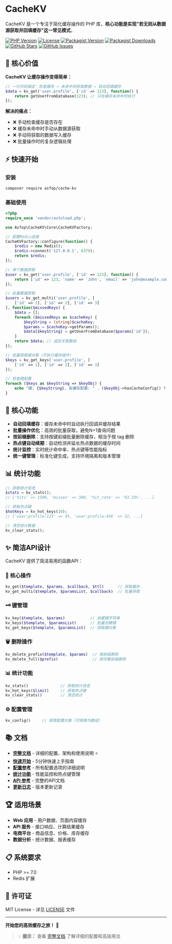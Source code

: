 # CacheKV

CacheKV 是一个专注于简化缓存操作的 PHP 库，**核心功能是实现"若无则从数据源获取并回填缓存"这一常见模式**。

[![PHP Version](https://img.shields.io/badge/php-%3E%3D7.0-blue.svg)](https://php.net/)
[![License](https://img.shields.io/badge/license-MIT-green.svg)](LICENSE)
[![Packagist Version](https://img.shields.io/packagist/v/asfop/cache-kv.svg)](https://packagist.org/packages/asfop/cache-kv)
[![Packagist Downloads](https://img.shields.io/packagist/dt/asfop/cache-kv.svg)](https://packagist.org/packages/asfop/cache-kv)
[![GitHub Stars](https://img.shields.io/github/stars/g1012415019/CacheKV.svg)](https://github.com/g1012415019/CacheKV/stargazers)
[![GitHub Issues](https://img.shields.io/github/issues/g1012415019/CacheKV.svg)](https://github.com/g1012415019/CacheKV/issues)

## 🎯 核心价值

**CacheKV 让缓存操作变得简单：**
```php
// 一行代码搞定：检查缓存 → 未命中则获取数据 → 自动回填缓存
$data = kv_get('user.profile', ['id' => 123], function() {
    return getUserFromDatabase(123); // 只在缓存未命中时执行
});
```

**解决的痛点：**
- ❌ 手动检查缓存是否存在
- ❌ 缓存未命中时手动从数据源获取
- ❌ 手动将获取的数据写入缓存
- ❌ 批量操作时的复杂逻辑处理

## ⚡ 快速开始

### 安装

```bash
composer require asfop/cache-kv
```

### 基础使用

```php
<?php
require_once 'vendor/autoload.php';

use Asfop\CacheKV\Core\CacheKVFactory;

// 配置Redis连接
CacheKVFactory::configure(function() {
    $redis = new Redis();
    $redis->connect('127.0.0.1', 6379);
    return $redis;
});

// 单个数据获取
$user = kv_get('user.profile', ['id' => 123], function() {
    return ['id' => 123, 'name' => 'John', 'email' => 'john@example.com'];
});

// 批量数据获取
$users = kv_get_multi('user.profile', [
    ['id' => 1], ['id' => 2], ['id' => 3]
], function($missedKeys) {
    $data = [];
    foreach ($missedKeys as $cacheKey) {
        $keyString = (string)$cacheKey;
        $params = $cacheKey->getParams();
        $data[$keyString] = getUserFromDatabase($params['id']);
    }
    return $data; // 返回关联数组
});

// 批量获取键对象（不执行缓存操作）
$keys = kv_get_keys('user.profile', [
    ['id' => 1], ['id' => 2], ['id' => 3]
]);

// 检查键配置
foreach ($keys as $keyString => $keyObj) {
    echo "键: {$keyString}, 有缓存配置: " . ($keyObj->hasCacheConfig() ? '是' : '否') . "\n";
}
```

## 🚀 核心功能

- **自动回填缓存**：缓存未命中时自动执行回调并缓存结果
- **批量操作优化**：高效的批量获取，避免N+1查询问题
- **按前缀删除**：支持按键前缀批量删除缓存，相当于按 tag 删除
- **热点键自动续期**：自动检测并延长热点数据的缓存时间
- **统计监控**：实时统计命中率、热点键等性能指标
- **统一键管理**：标准化键生成，支持环境隔离和版本管理

## 📊 统计功能

```php
// 获取统计信息
$stats = kv_stats();
// ['hits' => 1500, 'misses' => 300, 'hit_rate' => '83.33%', ...]

// 获取热点键
$hotKeys = kv_hot_keys(10);
// ['user:profile:123' => 45, 'user:profile:456' => 32, ...]

// 清空统计数据
kv_clear_stats();
```

## ✨ 简洁API设计

CacheKV 提供了简洁易用的函数API：

### 🔧 核心操作
```php
kv_get($template, $params, $callback, $ttl)      // 获取缓存
kv_get_multi($template, $paramsList, $callback)  // 批量获取
```

### 🗝️ 键管理
```php
kv_key($template, $params)           // 创建键字符串
kv_keys($template, $paramsList)      // 批量创建键
kv_get_keys($template, $paramsList)  // 获取键对象
```

### 🗑️ 删除操作
```php
kv_delete_prefix($template, $params)  // 按前缀删除
kv_delete_full($prefix)               // 按完整前缀删除
```

### 📊 统计功能
```php
kv_stats()              // 获取统计信息
kv_hot_keys($limit)     // 获取热点键
kv_clear_stats()        // 清空统计
```

### ⚙️ 配置管理
```php
kv_config()     // 获取配置对象（可转换为数组）
```

## 📚 文档

- **[完整文档](docs/README.md)** - 详细的配置、架构和使用说明 ⭐
- **[快速开始](docs/QUICK_START.md)** - 5分钟快速上手指南
- **[配置参考](docs/CONFIG.md)** - 所有配置选项的详细说明
- **[统计功能](docs/STATS.md)** - 性能监控和热点键管理
- **[API 参考](docs/API.md)** - 完整的API文档
- **[更新日志](CHANGELOG.md)** - 版本更新记录

## 🏆 适用场景

- **Web 应用** - 用户数据、页面内容缓存
- **API 服务** - 接口响应、计算结果缓存
- **电商平台** - 商品信息、价格、库存缓存
- **数据分析** - 统计数据、报表缓存

## 📋 系统要求

- PHP >= 7.0
- Redis 扩展

## 📄 许可证

MIT License - 详见 [LICENSE](LICENSE) 文件

---

**开始您的高效缓存之旅！** 🚀

> 💡 **提示：** 查看 [完整文档](docs/README.md) 了解详细的配置和高级用法
